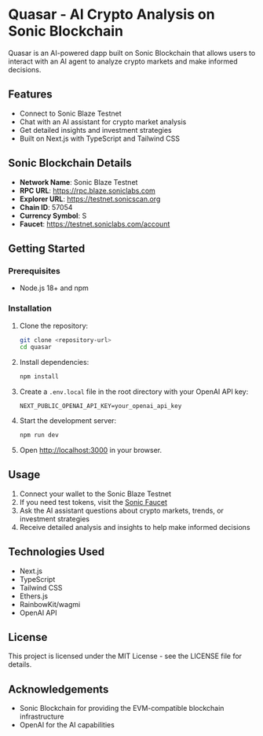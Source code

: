 # Quasar - AI Crypto Analysis on Sonic Blockchain

Quasar is an AI-powered dapp built on Sonic Blockchain that allows users to interact with an AI agent to analyze crypto markets and make informed decisions.

## Features

- Connect to Sonic Blaze Testnet
- Chat with an AI assistant for crypto market analysis
- Get detailed insights and investment strategies
- Built on Next.js with TypeScript and Tailwind CSS

## Sonic Blockchain Details

- **Network Name**: Sonic Blaze Testnet
- **RPC URL**: https://rpc.blaze.soniclabs.com
- **Explorer URL**: https://testnet.sonicscan.org
- **Chain ID**: 57054
- **Currency Symbol**: S
- **Faucet**: https://testnet.soniclabs.com/account

## Getting Started

### Prerequisites

- Node.js 18+ and npm

### Installation

1. Clone the repository:
   ```bash
   git clone <repository-url>
   cd quasar
   ```

2. Install dependencies:
   ```bash
   npm install
   ```

3. Create a `.env.local` file in the root directory with your OpenAI API key:
   ```
   NEXT_PUBLIC_OPENAI_API_KEY=your_openai_api_key
   ```

4. Start the development server:
   ```bash
   npm run dev
   ```

5. Open [http://localhost:3000](http://localhost:3000) in your browser.

## Usage

1. Connect your wallet to the Sonic Blaze Testnet
2. If you need test tokens, visit the [Sonic Faucet](https://testnet.soniclabs.com/account)
3. Ask the AI assistant questions about crypto markets, trends, or investment strategies
4. Receive detailed analysis and insights to help make informed decisions

## Technologies Used

- Next.js
- TypeScript
- Tailwind CSS
- Ethers.js
- RainbowKit/wagmi
- OpenAI API

## License

This project is licensed under the MIT License - see the LICENSE file for details.

## Acknowledgements

- Sonic Blockchain for providing the EVM-compatible blockchain infrastructure
- OpenAI for the AI capabilities
